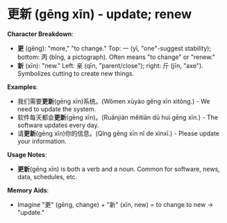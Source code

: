 # **更新 (gēng xīn) - update; renew**

**Character Breakdown**:  
- **更** (gēng): "more," "to change." Top: 一 (yī, "one"-suggest stability); bottom: 丙 (bǐng, a pictograph). Often means "to change" or "renew."  
- **新** (xīn): "new." Left: 亲 (qīn, "parent/close"); right: 斤 (jīn, "axe"). Symbolizes cutting to create new things.

**Examples**:  
- 我们需要**更新**(gēng xīn)系统。(Wǒmen xūyào gēng xīn xìtǒng.) - We need to update the system.  
- 软件每天都会**更新**(gēng xīn)。(Ruǎnjiàn měitiān dū huì gēng xīn.) - The software updates every day.  
- 请**更新**(gēng xīn)你的信息。(Qǐng gēng xīn nǐ de xìnxī.) - Please update your information.

**Usage Notes**:  
- **更新**(gēng xīn) is both a verb and a noun. Common for software, news, data, schedules, etc.

**Memory Aids**:  
- Imagine "更" (gēng, change) + "新" (xīn, new) = to change to new → "update."